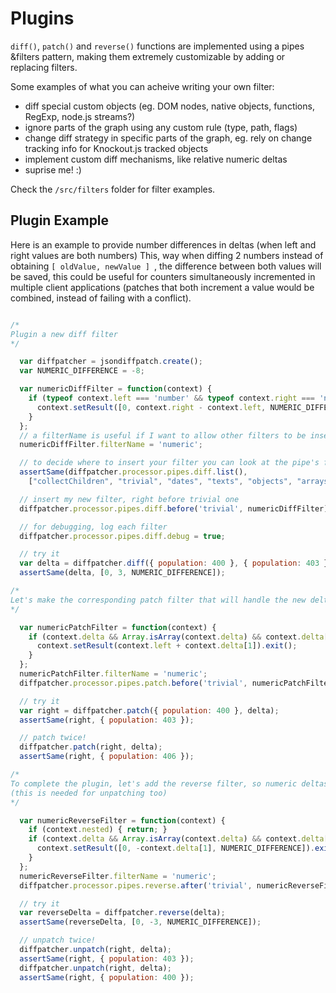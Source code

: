 Plugins
=======

```diff()```, ```patch()``` and ```reverse()``` functions are implemented using a pipes &filters pattern, making them extremely customizable by adding or replacing filters.

Some examples of what you can acheive writing your own filter:
- diff special custom objects (eg. DOM nodes, native objects, functions, RegExp, node.js streams?)
- ignore parts of the graph using any custom rule (type, path, flags)
- change diff strategy in specific parts of the graph, eg. rely on change tracking info for Knockout.js tracked objects
- implement custom diff mechanisms, like relative numeric deltas
- suprise me! :)

Check the ```/src/filters``` folder for filter examples.

Plugin Example
------

Here is an example to provide number differences in deltas (when left and right values are both numbers)
This, way when diffing 2 numbers instead of obtaining ```[ oldValue, newValue ] ```, the difference between both values will be saved, this could be useful for counters simultaneously incremented in multiple client applications (patches that both increment a value would be combined, instead of failing with a conflict).

``` javascript

/*
Plugin a new diff filter
*/

  var diffpatcher = jsondiffpatch.create();
  var NUMERIC_DIFFERENCE = -8;

  var numericDiffFilter = function(context) {
    if (typeof context.left === 'number' && typeof context.right === 'number') {
      context.setResult([0, context.right - context.left, NUMERIC_DIFFERENCE]).exit();
    }
  };
  // a filterName is useful if I want to allow other filters to be inserted before/after this one
  numericDiffFilter.filterName = 'numeric';

  // to decide where to insert your filter you can look at the pipe's filter list
  assertSame(diffpatcher.processor.pipes.diff.list(),
    ["collectChildren", "trivial", "dates", "texts", "objects", "arrays"]);

  // insert my new filter, right before trivial one
  diffpatcher.processor.pipes.diff.before('trivial', numericDiffFilter);

  // for debugging, log each filter
  diffpatcher.processor.pipes.diff.debug = true;

  // try it
  var delta = diffpatcher.diff({ population: 400 }, { population: 403 });
  assertSame(delta, [0, 3, NUMERIC_DIFFERENCE]);

/*
Let's make the corresponding patch filter that will handle the new delta type
*/

  var numericPatchFilter = function(context) {
    if (context.delta && Array.isArray(context.delta) && context.delta[2] === NUMERIC_DIFFERENCE) {
      context.setResult(context.left + context.delta[1]).exit();
    }
  };
  numericPatchFilter.filterName = 'numeric';
  diffpatcher.processor.pipes.patch.before('trivial', numericPatchFilter);

  // try it
  var right = diffpatcher.patch({ population: 400 }, delta);
  assertSame(right, { population: 403 });

  // patch twice!
  diffpatcher.patch(right, delta);
  assertSame(right, { population: 406 });

/*
To complete the plugin, let's add the reverse filter, so numeric deltas can be reversed
(this is needed for unpatching too)
*/

  var numericReverseFilter = function(context) {
    if (context.nested) { return; }
    if (context.delta && Array.isArray(context.delta) && context.delta[2] === NUMERIC_DIFFERENCE) {
      context.setResult([0, -context.delta[1], NUMERIC_DIFFERENCE]).exit();
    }
  };
  numericReverseFilter.filterName = 'numeric';
  diffpatcher.processor.pipes.reverse.after('trivial', numericReverseFilter);

  // try it
  var reverseDelta = diffpatcher.reverse(delta);
  assertSame(reverseDelta, [0, -3, NUMERIC_DIFFERENCE]);

  // unpatch twice!
  diffpatcher.unpatch(right, delta);
  assertSame(right, { population: 403 });
  diffpatcher.unpatch(right, delta);
  assertSame(right, { population: 400 });
```

